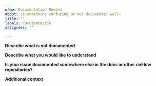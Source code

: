 ```yaml
---
name: Documentation Needed
about: Is something confusing or not documented well?
title: ''
labels: documentation
assignees: ''

---
```


**Describe what is not documented**

**Describe what you would like to understand**

**Is your issue documented somewhere else in the docs or other onFlow repositories?**

**Additional context**
